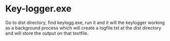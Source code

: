 # Key-logger.exe


Go to dist directory, find keylogg.exe, run it and it will the keylogger working as a background process which will create a 
logfile.txt at the dist directory and will store the output on that textfile.
